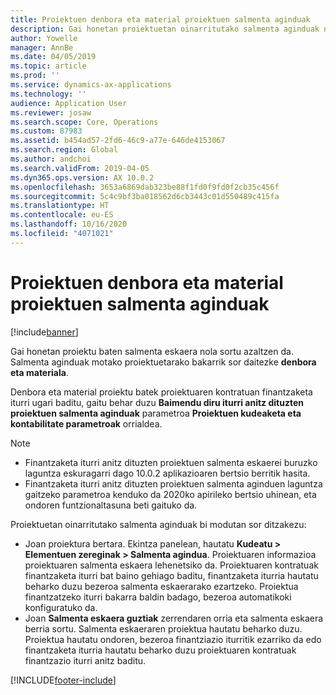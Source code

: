 ```yaml
---
title: Proiektuen denbora eta material proiektuen salmenta aginduak
description: Gai honetan proiektuetan oinarritutako salmenta aginduak nola sortu azaltzen da denbora eta proiektu materialetarako.
author: Yowelle
manager: AnnBe
ms.date: 04/05/2019
ms.topic: article
ms.prod: ''
ms.service: dynamics-ax-applications
ms.technology: ''
audience: Application User
ms.reviewer: josaw
ms.search.scope: Core, Operations
ms.custom: 87983
ms.assetid: b454ad57-2fd6-46c9-a77e-646de4153067
ms.search.region: Global
ms.author: andchoi
ms.search.validFrom: 2019-04-05
ms.dyn365.ops.version: AX 10.0.2
ms.openlocfilehash: 3653a6869dab323be88f1fd0f9fd0f2cb35c456f
ms.sourcegitcommit: 5c4c9bf3ba018562d6cb3443c01d550489c415fa
ms.translationtype: HT
ms.contentlocale: eu-ES
ms.lasthandoff: 10/16/2020
ms.locfileid: "4071021"
---
```

# <a name="project-sales-orders-for-time-and-material-projects"></a>Proiektuen denbora eta material proiektuen salmenta aginduak

[!include[banner](../includes/banner.md)]

Gai honetan proiektu baten salmenta eskaera nola sortu azaltzen da. Salmenta aginduak motako proiektuetarako bakarrik sor daitezke **denbora eta materiala**.

Denbora eta material proiektu batek proiektuaren kontratuan finantzaketa iturri ugari baditu, gaitu behar duzu **Baimendu diru iturri anitz dituzten proiektuen salmenta aginduak** parametroa **Proiektuen kudeaketa eta kontabilitate parametroak** orrialdea. 

> [!NOTE]
> - Finantzaketa iturri anitz dituzten proiektuen salmenta eskaerei buruzko laguntza eskuragarri dago 10.0.2 aplikazioaren bertsio berritik hasita.
> - Finantzaketa iturri anitz dituzten proiektuen salmenta aginduen laguntza gaitzeko parametroa kenduko da 2020ko apirileko bertsio uhinean, eta ondoren funtzionaltasuna beti gaituko da.

Proiektuetan oinarritutako salmenta aginduak bi modutan sor ditzakezu:

- Joan proiektura bertara. Ekintza panelean, hautatu **Kudeatu > Elementuen zereginak > Salmenta agindua**. Proiektuaren informazioa proiektuaren salmenta eskaera lehenetsiko da. Proiektuaren kontratuak finantzaketa iturri bat baino gehiago baditu, finantzaketa iturria hautatu beharko duzu bezeroa salmenta eskaerarako ezartzeko. Proiektua finantzatzeko iturri bakarra baldin badago, bezeroa automatikoki konfiguratuko da.
- Joan **Salmenta eskaera guztiak** zerrendaren orria eta salmenta eskaera berria sortu. Salmenta eskaeraren proiektua hautatu beharko duzu. Proiektua hautatu ondoren, bezeroa finantziazio iturritik ezarriko da edo finantzaketa iturria hautatu beharko duzu proiektuaren kontratuak finantzazio iturri anitz baditu.



[!INCLUDE[footer-include](../includes/footer-banner.md)]